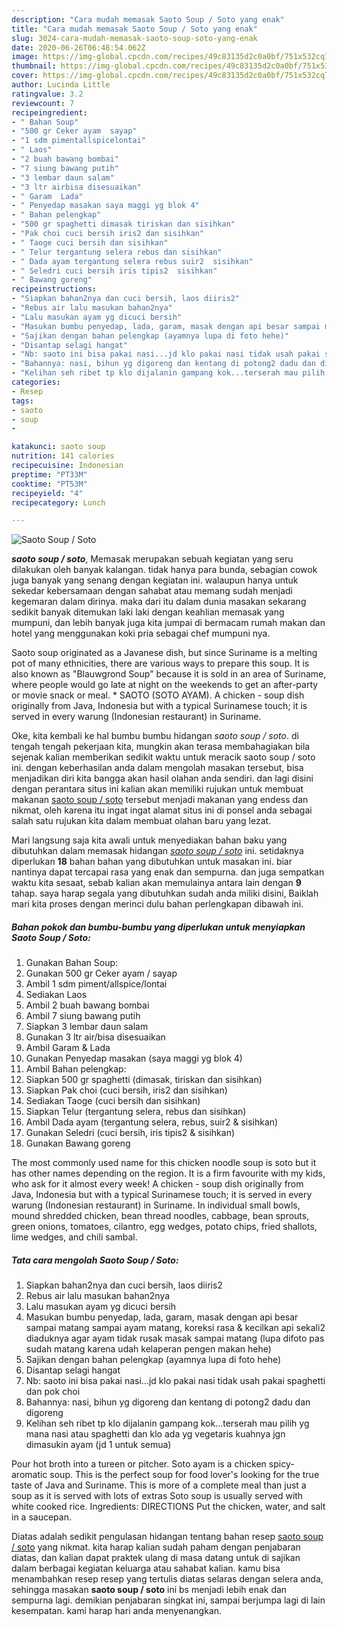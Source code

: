 ```yaml
---
description: "Cara mudah memasak Saoto Soup / Soto yang enak"
title: "Cara mudah memasak Saoto Soup / Soto yang enak"
slug: 3024-cara-mudah-memasak-saoto-soup-soto-yang-enak
date: 2020-06-26T06:48:54.062Z
image: https://img-global.cpcdn.com/recipes/49c83135d2c0a0bf/751x532cq70/saoto-soup-soto-foto-resep-utama.jpg
thumbnail: https://img-global.cpcdn.com/recipes/49c83135d2c0a0bf/751x532cq70/saoto-soup-soto-foto-resep-utama.jpg
cover: https://img-global.cpcdn.com/recipes/49c83135d2c0a0bf/751x532cq70/saoto-soup-soto-foto-resep-utama.jpg
author: Lucinda Little
ratingvalue: 3.2
reviewcount: 7
recipeingredient:
- " Bahan Soup"
- "500 gr Ceker ayam  sayap"
- "1 sdm pimentallspicelontai"
- " Laos"
- "2 buah bawang bombai"
- "7 siung bawang putih"
- "3 lembar daun salam"
- "3 ltr airbisa disesuaikan"
- " Garam  Lada"
- " Penyedap masakan saya maggi yg blok 4"
- " Bahan pelengkap"
- "500 gr spaghetti dimasak tiriskan dan sisihkan"
- "Pak choi cuci bersih iris2 dan sisihkan"
- " Taoge cuci bersih dan sisihkan"
- " Telur tergantung selera rebus dan sisihkan"
- " Dada ayam tergantung selera rebus suir2  sisihkan"
- " Seledri cuci bersih iris tipis2  sisihkan"
- " Bawang goreng"
recipeinstructions:
- "Siapkan bahan2nya dan cuci bersih, laos diiris2"
- "Rebus air lalu masukan bahan2nya"
- "Lalu masukan ayam yg dicuci bersih"
- "Masukan bumbu penyedap, lada, garam, masak dengan api besar sampai matang sampai ayam matang, koreksi rasa &amp; kecilkan api sekali2 diaduknya agar ayam tidak rusak masak sampai matang (lupa difoto pas sudah matang karena udah kelaperan pengen makan hehe)"
- "Sajikan dengan bahan pelengkap (ayamnya lupa di foto hehe)"
- "Disantap selagi hangat"
- "Nb: saoto ini bisa pakai nasi...jd klo pakai nasi tidak usah pakai spaghetti dan pok choi"
- "Bahannya: nasi, bihun yg digoreng dan kentang di potong2 dadu dan digoreng"
- "Kelihan seh ribet tp klo dijalanin gampang kok...terserah mau pilih yg mana nasi atau spaghetti dan klo ada yg vegetaris kuahnya jgn dimasukin ayam (jd 1 untuk semua)"
categories:
- Resep
tags:
- saoto
- soup
- 

katakunci: saoto soup  
nutrition: 141 calories
recipecuisine: Indonesian
preptime: "PT33M"
cooktime: "PT53M"
recipeyield: "4"
recipecategory: Lunch

---
```



![Saoto Soup / Soto](https://img-global.cpcdn.com/recipes/49c83135d2c0a0bf/751x532cq70/saoto-soup-soto-foto-resep-utama.jpg)

<b><i>saoto soup / soto</i></b>, Memasak merupakan sebuah kegiatan yang seru dilakukan oleh banyak kalangan. tidak hanya para bunda, sebagian cowok juga banyak yang senang dengan kegiatan ini. walaupun hanya untuk sekedar kebersamaan dengan sahabat atau memang sudah menjadi kegemaran dalam dirinya. maka dari itu dalam dunia masakan sekarang sedikit banyak ditemukan laki laki dengan keahlian memasak yang mumpuni, dan lebih banyak juga kita jumpai di bermacam rumah makan dan hotel yang menggunakan koki pria sebagai chef mumpuni nya.

Saoto soup originated as a Javanese dish, but since Suriname is a melting pot of many ethnicities, there are various ways to prepare this soup. It is also known as &#34;Blauwgrond Soup&#34; because it is sold in an area of Suriname, where people would go late at night on the weekends to get an after-party or movie snack or meal. * SAOTO (SOTO AYAM). A chicken - soup dish originally from Java, Indonesia but with a typical Surinamese touch; it is served in every warung (Indonesian restaurant) in Suriname.

Oke, kita kembali ke hal bumbu bumbu hidangan <i>saoto soup / soto</i>. di tengah tengah pekerjaan kita, mungkin akan terasa membahagiakan bila sejenak kalian memberikan sedikit waktu untuk meracik saoto soup / soto ini. dengan keberhasilan anda dalam mengolah masakan tersebut, bisa menjadikan diri kita bangga akan hasil olahan anda sendiri. dan lagi disini dengan perantara situs ini kalian akan memiliki rujukan untuk membuat makanan <u>saoto soup / soto</u> tersebut menjadi makanan yang endess dan nikmat, oleh karena itu ingat ingat alamat situs ini di ponsel anda sebagai salah satu rujukan kita dalam membuat olahan baru yang lezat.


Mari langsung saja kita awali untuk menyediakan bahan baku yang dibutuhkan dalam memasak hidangan <u><i>saoto soup / soto</i></u> ini. setidaknya diperlukan <b>18</b> bahan bahan yang dibutuhkan untuk masakan ini. biar nantinya dapat tercapai rasa yang enak dan sempurna. dan juga sempatkan waktu kita sesaat, sebab kalian akan memulainya antara lain dengan <b>9</b> tahap. saya harap segala yang dibutuhkan sudah anda miliki disini, Baiklah mari kita proses dengan merinci dulu bahan perlengkapan dibawah ini.

<!--inarticleads1-->

##### Bahan pokok dan bumbu-bumbu yang diperlukan untuk menyiapkan Saoto Soup / Soto:

1. Gunakan  Bahan Soup:
1. Gunakan 500 gr Ceker ayam / sayap
1. Ambil 1 sdm piment/allspice/lontai
1. Sediakan  Laos
1. Ambil 2 buah bawang bombai
1. Ambil 7 siung bawang putih
1. Siapkan 3 lembar daun salam
1. Gunakan 3 ltr air/bisa disesuaikan
1. Ambil  Garam &amp; Lada
1. Gunakan  Penyedap masakan (saya maggi yg blok 4)
1. Ambil  Bahan pelengkap:
1. Siapkan 500 gr spaghetti (dimasak, tiriskan dan sisihkan)
1. Siapkan Pak choi (cuci bersih, iris2 dan sisihkan)
1. Sediakan  Taoge (cuci bersih dan sisihkan)
1. Siapkan  Telur (tergantung selera, rebus dan sisihkan)
1. Ambil  Dada ayam (tergantung selera, rebus, suir2 &amp; sisihkan)
1. Gunakan  Seledri (cuci bersih, iris tipis2 &amp; sisihkan)
1. Gunakan  Bawang goreng


The most commonly used name for this chicken noodle soup is soto but it has other names depending on the region. It is a firm favourite with my kids, who ask for it almost every week! A chicken - soup dish originally from Java, Indonesia but with a typical Surinamese touch; it is served in every warung (Indonesian restaurant) in Suriname. In individual small bowls, mound shredded chicken, bean thread noodles, cabbage, bean sprouts, green onions, tomatoes, cilantro, egg wedges, potato chips, fried shallots, lime wedges, and chili sambal. 

<!--inarticleads2-->

##### Tata cara mengolah Saoto Soup / Soto:

1. Siapkan bahan2nya dan cuci bersih, laos diiris2
1. Rebus air lalu masukan bahan2nya
1. Lalu masukan ayam yg dicuci bersih
1. Masukan bumbu penyedap, lada, garam, masak dengan api besar sampai matang sampai ayam matang, koreksi rasa &amp; kecilkan api sekali2 diaduknya agar ayam tidak rusak masak sampai matang (lupa difoto pas sudah matang karena udah kelaperan pengen makan hehe)
1. Sajikan dengan bahan pelengkap (ayamnya lupa di foto hehe)
1. Disantap selagi hangat
1. Nb: saoto ini bisa pakai nasi...jd klo pakai nasi tidak usah pakai spaghetti dan pok choi
1. Bahannya: nasi, bihun yg digoreng dan kentang di potong2 dadu dan digoreng
1. Kelihan seh ribet tp klo dijalanin gampang kok...terserah mau pilih yg mana nasi atau spaghetti dan klo ada yg vegetaris kuahnya jgn dimasukin ayam (jd 1 untuk semua)


Pour hot broth into a tureen or pitcher. Soto ayam is a chicken spicy-aromatic soup. This is the perfect soup for food lover&#39;s looking for the true taste of Java and Suriname. This is more of a complete meal than just a soup as it is served with lots of extras Soto soup is usually served with white cooked rice. Ingredients: DIRECTIONS Put the chicken, water, and salt in a saucepan. 

Diatas adalah sedikit pengulasan hidangan tentang bahan resep <u>saoto soup / soto</u> yang nikmat. kita harap kalian sudah paham dengan penjabaran diatas, dan kalian dapat praktek ulang di masa datang untuk di sajikan dalam berbagai kegiatan keluarga atau sahabat kalian. kamu bisa menambahkan resep resep yang tertulis diatas selaras dengan selera anda, sehingga masakan <b>saoto soup / soto</b> ini bs menjadi lebih enak dan sempurna lagi. demikian penjabaran singkat ini, sampai berjumpa lagi di lain kesempatan. kami harap hari anda menyenangkan.
